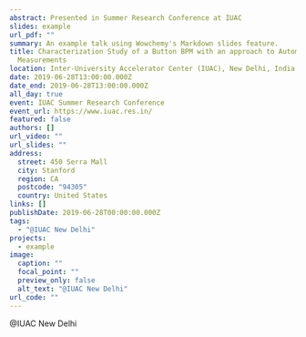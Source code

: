 ```yaml
---
abstract: Presented in Summer Research Conference at IUAC
slides: example
url_pdf: ""
summary: An example talk using Wowchemy's Markdown slides feature.
title: Characterization Study of a Button BPM with an approach to Automated
  Measurements
location: Inter-University Accelerator Center (IUAC), New Delhi, India
date: 2019-06-28T13:00:00.000Z
date_end: 2019-06-28T13:00:00.000Z
all_day: true
event: IUAC Summer Research Conference
event_url: https://www.iuac.res.in/
featured: false
authors: []
url_video: ""
url_slides: ""
address:
  street: 450 Serra Mall
  city: Stanford
  region: CA
  postcode: "94305"
  country: United States
links: []
publishDate: 2019-06-28T00:00:00.000Z
tags:
  - "@IUAC New Delhi"
projects:
  - example
image:
  caption: ""
  focal_point: ""
  preview_only: false
  alt_text: "@IUAC New Delhi"
url_code: ""
---
```

@IUAC New Delhi